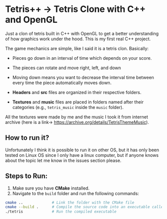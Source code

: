 # Tetris++ -> Tetris Clone with C++ and OpenGL
Just a clon of tetris built in C++ with OpenGL to get a better understanding of how graphics work under the hood. This is my first real C++ project.

The game mechanics are simple, like I said it is a tetris clon. Basically:
 - Pieces go down in an interval of time which depends on your score.
 - The pieces can rotate and move right, left, and down 
 - Moving down means you want to decrease the interval time between every time the piece automatically moves down.

- **Headers** and **src** files are organized in their respective folders.
- **Textures** and **music** files are placed in folders named after their categories (e.g., `tetris_music` inside the `music` folder).

All the textures were made by me and the music I took it from internet archive (here is a link-> https://archive.org/details/TetrisThemeMusic).

## How to run it?

Unfortunately I think it is possible to run it on other OS, but it has only been tested on Linux OS since I only have a linux computer, but if anyone knows about the topic let me know in the issues section please.

## Steps to Run:

1. Make sure you have **CMake** installed.
2. Navigate to the `build` folder and run the following commands:

```bash
cmake ..             # Link the folder with the CMake file
cmake --build .      # Compile the source code into an executable called 'tetris' (without file extension)
./tetris             # Run the compiled executable





